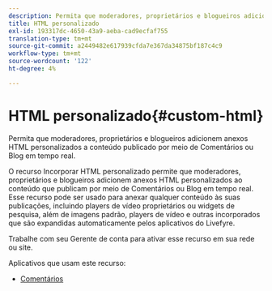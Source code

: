 ```yaml
---
description: Permita que moderadores, proprietários e blogueiros adicionem anexos HTML personalizados a conteúdo publicado por meio de Comentários ou Blog em tempo real.
title: HTML personalizado
exl-id: 193317dc-4650-43a9-aeba-cad9ecfaf755
translation-type: tm+mt
source-git-commit: a2449482e617939cfda7e367da34875bf187c4c9
workflow-type: tm+mt
source-wordcount: '122'
ht-degree: 4%

---
```


# HTML personalizado{#custom-html}

Permita que moderadores, proprietários e blogueiros adicionem anexos HTML personalizados a conteúdo publicado por meio de Comentários ou Blog em tempo real.

O recurso Incorporar HTML personalizado permite que moderadores, proprietários e blogueiros adicionem anexos HTML personalizados ao conteúdo que publicam por meio de Comentários ou Blog em tempo real. Esse recurso pode ser usado para anexar qualquer conteúdo às suas publicações, incluindo players de vídeo proprietários ou widgets de pesquisa, além de imagens padrão, players de vídeo e outras incorporados que são expandidas automaticamente pelos aplicativos do Livefyre.

Trabalhe com seu Gerente de conta para ativar esse recurso em sua rede ou site.

Aplicativos que usam este recurso:

* [Comentários](/help/using/c-about-apps/c-comments/c-comments.md)
